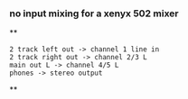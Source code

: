 ### no input mixing for a xenyx 502 mixer
**
```
2 track left out -> channel 1 line in
2 track right out -> channel 2/3 L
main out L -> channel 4/5 L
phones -> stereo output
```
**
